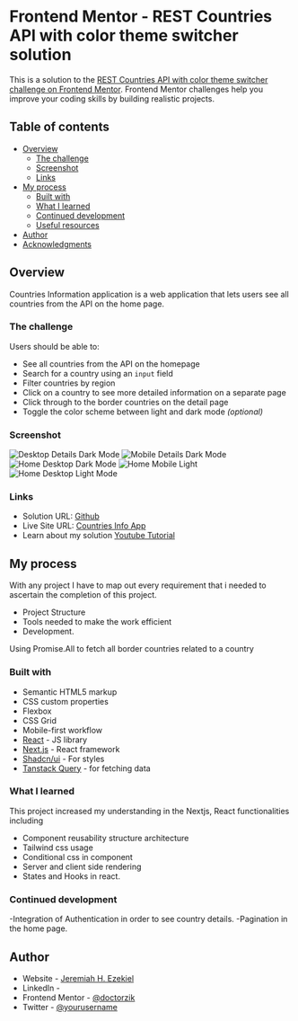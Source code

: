 # Frontend Mentor - REST Countries API with color theme switcher solution

This is a solution to the [REST Countries API with color theme switcher challenge on Frontend Mentor](https://www.frontendmentor.io/challenges/rest-countries-api-with-color-theme-switcher-5cacc469fec04111f7b848ca). Frontend Mentor challenges help you improve your coding skills by building realistic projects.

## Table of contents

- [Overview](#overview)
  - [The challenge](#the-challenge)
  - [Screenshot](#screenshot)
  - [Links](#links)
- [My process](#my-process)
  - [Built with](#built-with)
  - [What I learned](#what-i-learned)
  - [Continued development](#continued-development)
  - [Useful resources](#useful-resources)
- [Author](#author)
- [Acknowledgments](#acknowledgments)

## Overview

Countries Information application is a web application that lets users see all countries from the API on the home page.

### The challenge

Users should be able to:

- See all countries from the API on the homepage
- Search for a country using an `input` field
- Filter countries by region
- Click on a country to see more detailed information on a separate page
- Click through to the border countries on the detail page
- Toggle the color scheme between light and dark mode _(optional)_

### Screenshot

![Desktop Details Dark Mode](./src/design/localhost_3000_%20dark_desktop.png)
![Mobile Details Dark Mode](./src/design/localhost_3000_%20dark_mobile.png)
![Home Desktop Dark Mode](./src/design/localhost_3000_%20home_desktop.png)
![Home Mobile Light](./src/design/localhost_3000_%20light_mobile.png)
![Home Desktop Light Mode ](./src/design/localhost_3000_%20light_desktop.png)

### Links

- Solution URL: [Github](https://github.com/Doctorzik/countries)
- Live Site URL: [Countries Info App](https://countries-lac-mu.vercel.app/)
- Learn about my solution [Youtube Tutorial]()

## My process

With any project I have to map out every requirement that i needed to ascertain the completion of this
project.

- Project Structure
- Tools needed to make the work efficient
- Development.

Using Promise.All to fetch all border countries related to a country

### Built with

- Semantic HTML5 markup
- CSS custom properties
- Flexbox
- CSS Grid
- Mobile-first workflow
- [React](https://reactjs.org/) - JS library
- [Next.js](https://nextjs.org/) - React framework
- [Shadcn/ui](https://ui.shadcn.com/docs/components/) - For styles
- [Tanstack Query](https://tanstack.com/query/latest/docs/framework/react/guides/queries) - for fetching data

### What I learned

This project increased my understanding in the Nextjs, React functionalities including

- Component reusability structure architecture
- Tailwind css usage
- Conditional css in component
- Server and client side rendering
- States and Hooks in react.

### Continued development

-Integration of Authentication in order to see country details.
-Pagination in the home page.

## Author

- Website - [Jeremiah H. Ezekiel](https://www.zik.netlify.app)
- LinkedIn - [](https://www.linkedin.com/in/jeremiahezekiel)
- Frontend Mentor - [@doctorzik](https://www.frontendmentor.io/profile/yourusername)
- Twitter - [@yourusername](https://www.twitter.com/yourusername)
